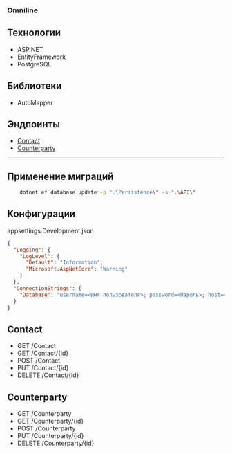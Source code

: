 ### Omniline

## Технологии

- ASP.NET
- EntityFramework
- PostgreSQL

## Библиотеки

- AutoMapper

## Эндпоинты

- [Contact](#contact)
- [Counterparty](#counterparty)

---

## Применение миграций

```sh 
    dotnet ef database update -p ".\Persistence\" -s ".\API\"
```

## Конфигурации

appsettings.Development.json

```json
{
  "Logging": {
    "LogLevel": {
      "Default": "Information",
      "Microsoft.AspNetCore": "Warning"
    }
  },
  "ConnectionStrings": {
    "Database": "username=<Имя пользователя>; password=<Пароль>; host=<Сервер>; port=<Порт>; database=contact_db; sslmode=disable"
  }
}
```

## Contact

- GET /Contact
- GET /Contact/{id}
- POST /Contact
- PUT /Contact/{id}
- DELETE /Contact/{id}

## Counterparty

- GET /Counterparty
- GET /Counterparty/{id}
- POST /Counterparty
- PUT /Counterparty/{id}
- DELETE /Counterparty/{id}